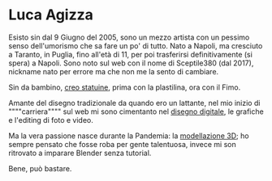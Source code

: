 # Luca Agizza 
Esisto sin dal 9 Giugno del 2005, sono un mezzo artista con un pessimo senso dell'umorismo che sa fare un po' di tutto.
Nato a Napoli, ma cresciuto a Taranto, in Puglia, fino all'età di 11, per poi trasferirsi definitivamente (si spera) a Napoli.
Sono noto sul web con il nome di Sceptile380 (dal 2017), nickname nato per errore ma che non me la sento di cambiare.

Sin da bambino, [creo statuine](../art/fimo_art.md), prima con la plastilina, ora con il Fimo.

Amante del disegno tradizionale da quando ero un lattante, nel mio inizio di """"carriera"""" sul web mi sono cimentanto nel [disegno digitale](../art/art_n_graph.md), le grafiche e l'editing di foto e video.

Ma la vera passione nasce durante la Pandemia: la [modellazione 3D](../art/3d_art.md); 
ho sempre pensato che fosse roba per gente talentuosa, invece mi son ritrovato a imparare Blender senza tutorial.

Bene, può bastare.


